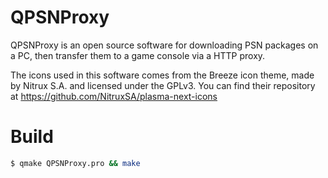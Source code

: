 QPSNProxy
====

QPSNProxy is an open source software for downloading PSN packages
on a PC, then transfer them to a game console via a HTTP proxy.

The icons used in this software comes from the Breeze icon theme,
made by Nitrux S.A. and licensed under the GPLv3. You can find their
repository at https://github.com/NitruxSA/plasma-next-icons

Build
====

```bash
$ qmake QPSNProxy.pro && make
```
